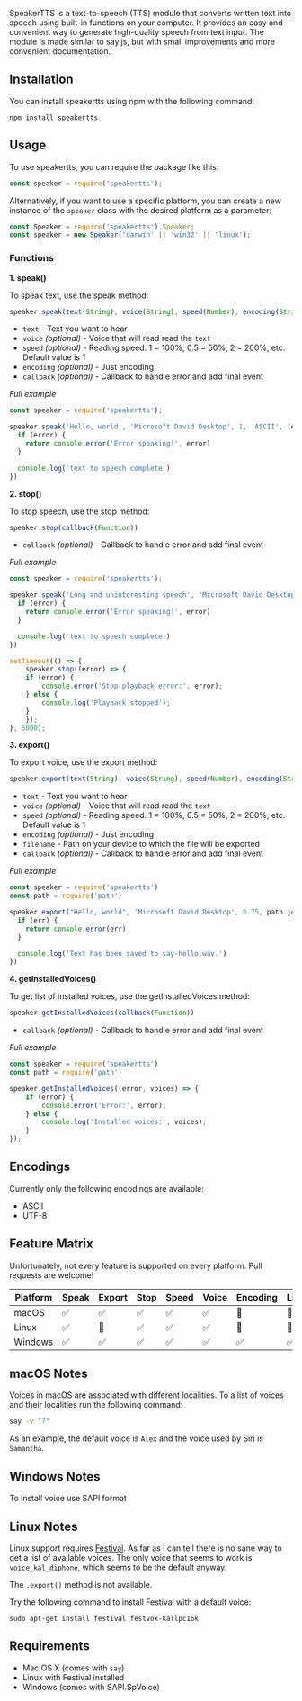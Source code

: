 SpeakerTTS is a text-to-speech (TTS) module that converts written text into speech using built-in functions on your computer. It provides an easy and convenient way to generate high-quality speech from text input. The module is made similar to say.js, but with small improvements and more convenient documentation.

## Installation

You can install speakertts using npm with the following command:
```shell
npm install speakertts
```

## Usage

To use speakertts, you can require the package like this:
```javascript
const speaker = require('speakertts');
```

Alternatively, if you want to use a specific platform, you can create a new instance of the `speaker` class with the desired platform as a parameter:
```javascript
const Speaker = require('speakertts').Speaker;
const speaker = new Speaker('darwin' || 'win32' || 'linux');
```

### Functions

**1. speak()**

To speak text, use the speak method:
```javascript
speaker.speak(text(String), voice(String), speed(Number), encoding(String), callback(Function))
```

- `text` - Text you want to hear
- `voice` *(optional)* - Voice that will read read the `text`
- `speed` *(optional)* - Reading speed. 1 = 100%, 0.5 = 50%, 2 = 200%, etc. Default value is 1
- `encoding` *(optional)* - Just encoding
- `callback` *(optional)* - Callback to handle error and add final event

*Full example*
```javascript
const speaker = require('speakertts');

speaker.speak('Hello, world', 'Microsoft David Desktop', 1, 'ASCII', (error) => {
  if (error) {
    return console.error('Error speaking!', error)
  }

  console.log('text to speech complete')
})
```

**2. stop()**

To stop speech, use the stop method:
```javascript
speaker.stop(callback(Function))
```

- `callback` *(optional)* - Callback to handle error and add final event

*Full example*
```javascript
const speaker = require('speakertts');

speaker.speak('Long and uninteresting speech', 'Microsoft David Desktop', 1, 'ASCII', (error) => {
  if (error) {
    return console.error('Error speaking!', error)
  }

  console.log('text to speech complete')
})

setTimeout(() => {
    speaker.stop((error) => {
    if (error) {
        console.error('Stop playback error:', error);
    } else {
        console.log('Playback stopped');
    }
    });
}, 5000);
```

**3. export()**

To export voice, use the export method:
```javascript
speaker.export(text(String), voice(String), speed(Number), encoding(String), filename(String), callback(Function))
```

- `text` - Text you want to hear
- `voice` *(optional)* - Voice that will read read the `text`
- `speed` *(optional)* - Reading speed. 1 = 100%, 0.5 = 50%, 2 = 200%, etc. Default value is 1
- `encoding` *(optional)* - Just encoding
- `filename` - Path on your device to which the file will be exported
- `callback` *(optional)* - Callback to handle error and add final event

*Full example*
```javascript
const speaker = require('speakertts')
const path = require('path')

speaker.export("Hello, world", 'Microsoft David Desktop', 0.75, path.join(__dirname, 'say-hello.wav'), (err) => {
  if (err) {
    return console.error(err)
  }

  console.log('Text has been saved to say-hello.wav.')
})
```

**4. getInstalledVoices()**

To get list of installed voices, use the getInstalledVoices method:
```javascript
speaker.getInstalledVoices(callback(Function))
```

- `callback` *(optional)* - Callback to handle error and add final event

*Full example*
```javascript
const speaker = require('speakertts')
const path = require('path')

speaker.getInstalledVoices((error, voices) => {
    if (error) {
        console.error('Error:', error);
    } else {
        console.log('Installed voices:', voices);
    }
});
```

## Encodings

Currently only the following encodings are available:
- ASCII
- UTF-8

## Feature Matrix

Unfortunately, not every feature is supported on every platform. Pull requests are welcome!

Platform | Speak | Export | Stop | Speed | Voice | Encoding | List
---------|-------|--------|------|-------|-------|-----|------|
macOS    | :white_check_mark: | :white_check_mark: | :white_check_mark: | :white_check_mark: | :white_check_mark: | :no_entry_sign: | :no_entry_sign:
Linux    | :white_check_mark: | :no_entry_sign:    | :white_check_mark: | :white_check_mark: | :white_check_mark: | :no_entry_sign: | :no_entry_sign:
Windows  | :white_check_mark: | :white_check_mark: | :white_check_mark: | :white_check_mark: | :white_check_mark: | :white_check_mark: | :white_check_mark:


## macOS Notes

Voices in macOS are associated with different localities. To a list of voices and their localities run the following command:

```sh
say -v "?"
```

As an example, the default voice is `Alex` and the voice used by Siri is `Samantha`.


## Windows Notes

To install voice use SAPI format

## Linux Notes

Linux support requires [Festival](http://www.cstr.ed.ac.uk/projects/festival/). As far as I can tell there is no sane way to get a list of available voices. The only voice that seems to work is `voice_kal_diphone`, which seems to be the default anyway.

The `.export()` method is not available.

Try the following command to install Festival with a default voice:

```shell
sudo apt-get install festival festvox-kallpc16k
```


## Requirements

* Mac OS X (comes with `say`)
* Linux with Festival installed
* Windows (comes with SAPI.SpVoice)
